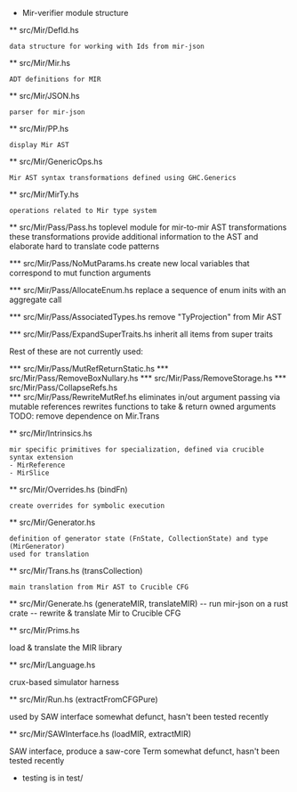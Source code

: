 * Mir-verifier module structure

** src/Mir/DefId.hs

    data structure for working with Ids from mir-json

** src/Mir/Mir.hs
   
    ADT definitions for MIR

** src/Mir/JSON.hs

    parser for mir-json
     
** src/Mir/PP.hs

    display Mir AST 

** src/Mir/GenericOps.hs

    Mir AST syntax transformations defined using GHC.Generics
    
** src/Mir/MirTy.hs

    operations related to Mir type system


** src/Mir/Pass/Pass.hs
  toplevel module for mir-to-mir AST transformations
  these transformations provide additional information to the AST and elaborate
  hard to translate code patterns

*** src/Mir/Pass/NoMutParams.hs
  create new local variables that correspond to mut function arguments
    
*** src/Mir/Pass/AllocateEnum.hs
  replace a sequence of enum inits with an aggregate call
	 
*** src/Mir/Pass/AssociatedTypes.hs
  remove "TyProjection" from Mir AST

*** src/Mir/Pass/ExpandSuperTraits.hs
  inherit all items from super traits

Rest of these are not currently used:

*** src/Mir/Pass/MutRefReturnStatic.hs
*** src/Mir/Pass/RemoveBoxNullary.hs
*** src/Mir/Pass/RemoveStorage.hs
*** src/Mir/Pass/CollapseRefs.hs    
*** src/Mir/Pass/RewriteMutRef.hs
  eliminates in/out argument passing via mutable references
  rewrites functions to take & return owned arguments
  TODO: remove dependence on Mir.Trans
	  
** src/Mir/Intrinsics.hs

    mir specific primitives for specialization, defined via crucible syntax extension
    - MirReference
    - MirSlice

** src/Mir/Overrides.hs (bindFn)

    create overrides for symbolic execution

** src/Mir/Generator.hs

    definition of generator state (FnState, CollectionState) and type (MirGenerator)
    used for translation
    
** src/Mir/Trans.hs (transCollection)

    main translation from Mir AST to Crucible CFG

** src/Mir/Generate.hs (generateMIR, translateMIR)
    -- run mir-json on a rust crate
    -- rewrite & translate Mir to Crucible CFG
 
** src/Mir/Prims.hs
  
   load & translate the MIR library

** src/Mir/Language.hs

   crux-based simulator harness

** src/Mir/Run.hs (extractFromCFGPure)
   
   used by SAW interface
   somewhat defunct, hasn't been tested recently

** src/Mir/SAWInterface.hs (loadMIR, extractMIR)

   SAW interface, produce a saw-core Term 
   somewhat defunct, hasn't been tested recently


* testing is in test/
